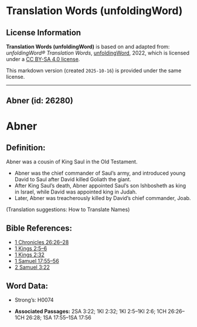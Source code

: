 # Translation Words (unfoldingWord)

## License Information

**Translation Words (unfoldingWord)** is based on and adapted from: _unfoldingWord® Translation Words_, [unfoldingWord](https://unfoldingword.org/utw), 2022, which is licensed under a [CC BY-SA 4.0 license](https://creativecommons.org/licenses/by-sa/4.0/legalcode.en).

This markdown version (created `2025-10-16`) is provided under the same license.



--------------------------------

## Abner (id: 26280)

Abner
=====

Definition:
-----------

Abner was a cousin of King Saul in the Old Testament.

* Abner was the chief commander of Saul’s army, and introduced young David to Saul after David killed Goliath the giant.
* After King Saul’s death, Abner appointed Saul’s son Ishbosheth as king in Israel, while David was appointed king in Judah.
* Later, Abner was treacherously killed by David’s chief commander, Joab.

(Translation suggestions: How to Translate Names)

Bible References:
-----------------

* [1 Chronicles 26:26–28](https://ref.ly/1Chr26:26-1Chr26:28)
* [1 Kings 2:5–6](https://ref.ly/1Kgs2:5-1Kgs2:6)
* [1 Kings 2:32](https://ref.ly/1Kgs2:32)
* [1 Samuel 17:55–56](https://ref.ly/1Sam17:55-1Sam17:56)
* [2 Samuel 3:22](https://ref.ly/2Sam3:22)

Word Data:
----------

* Strong’s: H0074

* **Associated Passages:** 2SA 3:22; 1KI 2:32; 1KI 2:5–1KI 2:6; 1CH 26:26–1CH 26:28; 1SA 17:55–1SA 17:56

